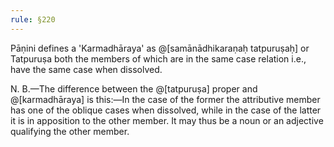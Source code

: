 ```yaml
---
rule: §220
---
```


Pāṇini defines a 'Karmadhāraya' as @[samānādhikaraṇaḥ tatpuruṣaḥ] or Tatpuruṣa both the members of which are in the same case relation i.e., have the same case when dissolved.

N. B.—The difference between the @[tatpuruṣa] proper and @[karmadhāraya] is this:—In the case of the former the attributive member has one of the oblique cases when dissolved, while in the case of the latter it is in apposition to the other member. It may thus be a noun or an adjective qualifying the other member.